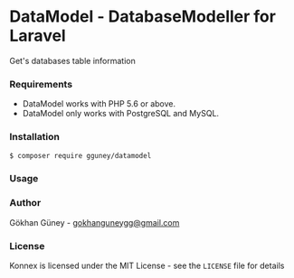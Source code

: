# DataModel - DatabaseModeller for Laravel

Get's databases table information

### Requirements

- DataModel works with PHP 5.6 or above.
- DataModel only works with PostgreSQL and MySQL.

### Installation

```bash
$ composer require gguney/datamodel
```

### Usage

### Author

Gökhan Güney - <gokhanguneygg@gmail.com><br />

### License

Konnex is licensed under the MIT License - see the `LICENSE` file for details
